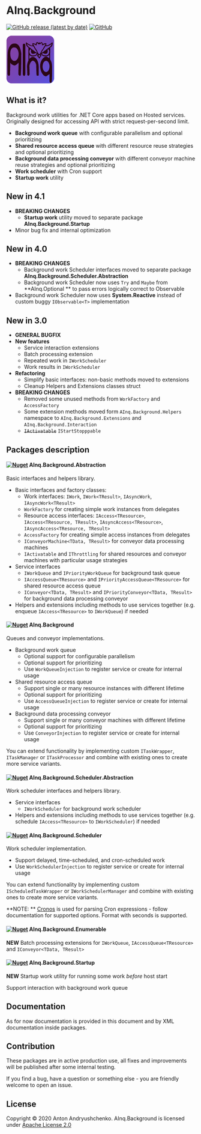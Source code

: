 # AInq.Background

[![GitHub release (latest by date)](https://img.shields.io/github/v/release/andryushchenko/AInq.Background)](https://github.com/andryushchenko/AInq.Background/releases) [![GitHub](https://img.shields.io/github/license/andryushchenko/AInq.Background)](LICENSE)

![AInq](https://raw.githubusercontent.com/andryushchenko/AInq.Background/main/AInq.png)

## What is it?

Background work utilities for .NET Core apps based on Hosted services. Originally designed for accessing API with strict request-per-second limit.

- **Background work queue** with configurable parallelism and optional prioritizing
- **Shared resource access queue** with different resource reuse strategies and optional prioritizing
- **Background data processing conveyor** with different conveyor machine reuse strategies and optional prioritizing
- **Work scheduler** with Cron support
- **Startup work** utility

## New in 4.1

- **BREAKING CHANGES**
    - **Startup work** utility moved to separate package **AInq.Background.Startup**
- Minor bug fix and internal optimization

## New in 4.0

- **BREAKING CHANGES**
    - Background work Scheduler interfaces moved to separate package **AInq.Background.Scheduler.Abstraction**
    - Background work Scheduler now uses `Try` and `Maybe` from **AInq.Optional
      ** to pass errors logically correct to Observable
- Background work Scheduler now uses **System.Reactive** instead of custom buggy `IObservable<T>` implementation

## New in 3.0

- **GENERAL BUGFIX**
- **New features**
    - Service interaction extensions
    - Batch processing extension
    - Repeated work in `IWorkScheduler`
    - Work results in `IWorkScheduler`
- **Refactoring**
    - Simplify basic interfaces: non-basic methods moved to extensions
    - Cleanup Helpers and Extensions classes struct
- **BREAKING CHANGES**
    - Removed some unused methods from `WorkFactory` and `AccessFactory`
    - Some extension methods moved form `AInq.Background.Helpers` namespace to `AInq.Background.Extensions` and
      `AInq.Background.Interaction`
    - ~~`IActivatable`~~ `IStartStopppable`

## Packages description

#### [![Nuget](https://img.shields.io/nuget/v/AInq.Background.Abstraction)](https://www.nuget.org/packages/AInq.Background.Abstraction/) AInq.Background.Abstraction

Basic interfaces and helpers library.

- Basic interfaces and factory classes:
    - Work interfaces: `IWork`, `IWork<TResult>`, `IAsyncWork`, `IAsyncWork<TResult>`
    - `WorkFactory` for creating simple work instances from delegates
    - Resource access interfaces: `IAccess<TResource>`, `IAccess<TResource, TResult>`, `IAsyncAccess<TResource>`,
      `IAsyncAccess<TResource, TResult>`
    - `AccessFactory` for creating simple access instances from delegates
    - `IConveyorMachine<TData, TResult>` for conveyor data processing machines
    - `IActivatable` and `IThrottling` for shared resources and conveyor machines with particular usage strategies
- Service interfaces
    - `IWorkQueue` and `IPriorityWorkQueue` for background task queue
    - `IAccessQueue<TResource>` and `IPriorityAccessQueue<TResource>` for shared resource access queue
    - `IConveyor<TData, TResult>` and `IPriorityConveyor<TData, TResult>` for background data processing conveyor
- Helpers and extensions including methods to use services together (e.g. enqueue `IAccess<TResource>` to
  `IWorkQueue`) if needed

#### [![Nuget](https://img.shields.io/nuget/v/AInq.Background)](https://www.nuget.org/packages/AInq.Background/) AInq.Background

Queues and conveyor implementations.

- Background work queue
    - Optional support for configurable parallelism
    - Optional support for prioritizing
    - Use `WorkQueueInjection` to register service or create for internal usage
- Shared resource access queue
    - Support single or many resource instances with different lifetime
    - Optional support for prioritizing
    - Use `AccessQueueInjection` to register service or create for internal usage
- Background data processing conveyor
    - Support single or many conveyor machines with different lifetime
    - Optional support for prioritizing
    - Use `ConveyorInjection` to register service or create for internal usage

You can extend functionality by implementing custom `ITaskWrapper`, `ITaskManager` or
`ITaskProcessor` and combine with existing ones to create more service variants.

#### [![Nuget](https://img.shields.io/nuget/v/AInq.Background.Scheduler.Abstraction)](https://www.nuget.org/packages/AInq.Background.Scheduler.Abstraction/) AInq.Background.Scheduler.Abstraction

Work scheduler interfaces and helpers library.

- Service interfaces
    - `IWorkScheduler` for background work scheduler
- Helpers and extensions including methods to use services together (e.g. schedule `IAccess<TResource>` to
  `IWorkScheduler`) if needed

#### [![Nuget](https://img.shields.io/nuget/v/AInq.Background.Scheduler)](https://www.nuget.org/packages/AInq.Background.Scheduler/) AInq.Background.Scheduler

Work scheduler implementation.

- Support delayed, time-scheduled, and cron-scheduled work
- Use `WorkSchedulerInjection` to register service or create for internal usage

You can extend functionality by implementing custom `IScheduledTaskWrapper` or
`IWorkSchedulerManager` and combine with existing ones to create more service variants.

**NOTE:
** [Cronos](https://github.com/HangfireIO/Cronos) is used for parsing Cron expressions - follow documentation for supported options. Format with seconds is supported.

#### [![Nuget](https://img.shields.io/nuget/v/AInq.Background.Enumerable)](https://www.nuget.org/packages/AInq.Background.Enumerable/) AInq.Background.Enumerable

**NEW** Batch processing extensions for `IWorkQueue`, `IAccessQueue<TResource>` and `IConveyor<TData, TResult>`

#### [![Nuget](https://img.shields.io/nuget/v/AInq.Background.Startup)](https://www.nuget.org/packages/AInq.Background.Startup/) AInq.Background.Startup

**NEW** Startup work utility for running some work *before* host start

Support interaction with background work queue

## Documentation

As for now documentation is provided in this document and by XML documentation inside packages.

## Contribution

These packages are in active production use, all fixes and improvements will be published after some internal testing.

If you find a bug, have a question or something else - you are friendly welcome to open an issue.

## License

Copyright © 2020 Anton Andryushchenko. AInq.Background is licensed under [Apache License 2.0](LICENSE)
